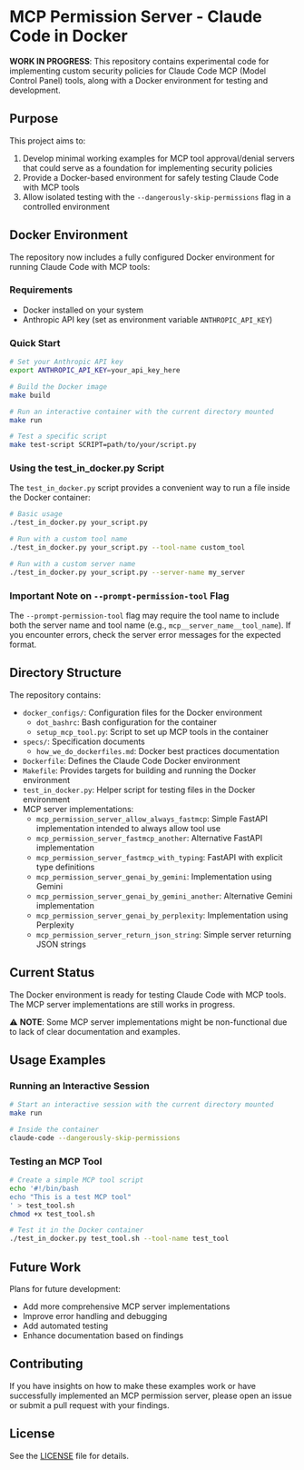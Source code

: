 # MCP Permission Server - Claude Code in Docker

**WORK IN PROGRESS**: This repository contains experimental code for implementing custom security policies for Claude Code MCP (Model Control Panel) tools, along with a Docker environment for testing and development.

## Purpose

This project aims to:
1. Develop minimal working examples for MCP tool approval/denial servers that could serve as a foundation for implementing security policies
2. Provide a Docker-based environment for safely testing Claude Code with MCP tools
3. Allow isolated testing with the `--dangerously-skip-permissions` flag in a controlled environment

## Docker Environment

The repository now includes a fully configured Docker environment for running Claude Code with MCP tools:

### Requirements

- Docker installed on your system
- Anthropic API key (set as environment variable `ANTHROPIC_API_KEY`)

### Quick Start

```bash
# Set your Anthropic API key
export ANTHROPIC_API_KEY=your_api_key_here

# Build the Docker image
make build

# Run an interactive container with the current directory mounted
make run

# Test a specific script
make test-script SCRIPT=path/to/your/script.py
```

### Using the test_in_docker.py Script

The `test_in_docker.py` script provides a convenient way to run a file inside the Docker container:

```bash
# Basic usage
./test_in_docker.py your_script.py

# Run with a custom tool name
./test_in_docker.py your_script.py --tool-name custom_tool

# Run with a custom server name
./test_in_docker.py your_script.py --server-name my_server
```

### Important Note on `--prompt-permission-tool` Flag

The `--prompt-permission-tool` flag may require the tool name to include both the server name and tool name (e.g., `mcp__server_name__tool_name`). If you encounter errors, check the server error messages for the expected format.

## Directory Structure

The repository contains:

- `docker_configs/`: Configuration files for the Docker environment
  - `dot_bashrc`: Bash configuration for the container
  - `setup_mcp_tool.py`: Script to set up MCP tools in the container
- `specs/`: Specification documents
  - `how_we_do_dockerfiles.md`: Docker best practices documentation
- `Dockerfile`: Defines the Claude Code Docker environment
- `Makefile`: Provides targets for building and running the Docker environment
- `test_in_docker.py`: Helper script for testing files in the Docker environment
- MCP server implementations:
  - `mcp_permission_server_allow_always_fastmcp`: Simple FastAPI implementation intended to always allow tool use
  - `mcp_permission_server_fastmcp_another`: Alternative FastAPI implementation
  - `mcp_permission_server_fastmcp_with_typing`: FastAPI with explicit type definitions
  - `mcp_permission_server_genai_by_gemini`: Implementation using Gemini
  - `mcp_permission_server_genai_by_gemini_another`: Alternative Gemini implementation
  - `mcp_permission_server_genai_by_perplexity`: Implementation using Perplexity
  - `mcp_permission_server_return_json_string`: Simple server returning JSON strings

## Current Status

The Docker environment is ready for testing Claude Code with MCP tools. The MCP server implementations are still works in progress.

⚠️ **NOTE**: Some MCP server implementations might be non-functional due to lack of clear documentation and examples.

## Usage Examples

### Running an Interactive Session

```bash
# Start an interactive session with the current directory mounted
make run

# Inside the container
claude-code --dangerously-skip-permissions
```

### Testing an MCP Tool

```bash
# Create a simple MCP tool script
echo '#!/bin/bash
echo "This is a test MCP tool"
' > test_tool.sh
chmod +x test_tool.sh

# Test it in the Docker container
./test_in_docker.py test_tool.sh --tool-name test_tool
```

## Future Work

Plans for future development:
- Add more comprehensive MCP server implementations
- Improve error handling and debugging
- Add automated testing
- Enhance documentation based on findings

## Contributing

If you have insights on how to make these examples work or have successfully implemented an MCP permission server, please open an issue or submit a pull request with your findings.

## License

See the [LICENSE](LICENSE) file for details.